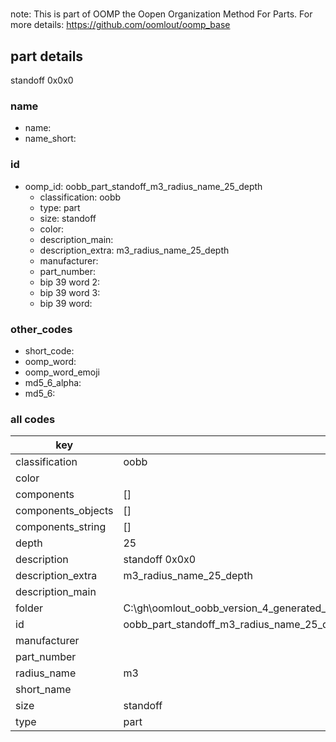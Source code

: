 #   

note: This is part of OOMP the Oopen Organization Method For Parts. For more details: https://github.com/oomlout/oomp_base

##  part details



standoff 0x0x0

### name
* name: 
* name_short: 
### id
* oomp_id: oobb_part_standoff_m3_radius_name_25_depth
  * classification: oobb
  * type: part
  * size: standoff
  * color: 
  * description_main: 
  * description_extra: m3_radius_name_25_depth
  * manufacturer: 
  * part_number: 
  * bip 39 word 2: 
  * bip 39 word 3: 
  * bip 39 word: 

### other_codes
* short_code: 
* oomp_word: 
* oomp_word_emoji 
* md5_6_alpha: 
* md5_6: 









### all codes 
| key | value |  
| --- | --- |  
| classification | oobb |  
| color |  |  
| components | [] |  
| components_objects | [] |  
| components_string | [] |  
| depth | 25 |  
| description | standoff 0x0x0 |  
| description_extra | m3_radius_name_25_depth |  
| description_main |  |  
| folder | C:\gh\oomlout_oobb_version_4_generated_parts\things\oobb_part_standoff_m3_radius_name_25_depth |  
| id | oobb_part_standoff_m3_radius_name_25_depth |  
| manufacturer |  |  
| part_number |  |  
| radius_name | m3 |  
| short_name |  |  
| size | standoff |  
| type | part |  
